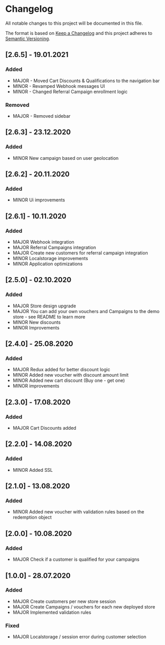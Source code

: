 # Changelog

All notable changes to this project will be documented in this file.

The format is based on [Keep a Changelog](http://keepachangelog.com/)
and this project adheres to [Semantic Versioning](http://semver.org/).

## [2.6.5] - 19.01.2021

### Added

- MAJOR - Moved Cart Discounts & Qualifications to the navigation bar
- MINOR - Revamped Webhook messages UI
- MINOR - Changed Referral Campaign enrollment logic

### Removed

- MAJOR - Removed sidebar

## [2.6.3] - 23.12.2020

### Added

- MINOR New campaign based on user geolocation

## [2.6.2] - 20.11.2020

### Added

- MINOR Ui improvements

## [2.6.1] - 10.11.2020

### Added

- MAJOR Webhook integration
- MAJOR Referral Campaigns integration
- MAJOR Create new customers for referral campaign integration
- MINOR Localstorage improvements
- MINOR Application optimizations

## [2.5.0] - 02.10.2020

### Added

- MAJOR Store design upgrade
- MAJOR You can add your own vouchers and Campaigns to the demo store - see README to learn more
- MINOR New discounts
- MINOR Improvements

## [2.4.0] - 25.08.2020

### Added

- MAJOR Redux added for better discount logic
- MINOR Added new voucher with discount amount limit
- MINOR Added new cart discount (Buy one - get one)
- MINOR improvements

## [2.3.0] - 17.08.2020

### Added

- MAJOR Cart Discounts added

## [2.2.0] - 14.08.2020

### Added

- MINOR Added SSL

## [2.1.0] - 13.08.2020

### Added

- MINOR Added new voucher with validation rules based on the redemption object

## [2.0.0] - 10.08.2020

### Added

- MAJOR Check if a customer is qualified for your campaigns

## [1.0.0] - 28.07.2020

### Added

- MAJOR Create customers per new store session
- MAJOR Create Campaigns / vouchers for each new deployed store
- MAJOR Implemented validation rules

### Fixed

- MAJOR Localstorage / session error during customer selection
